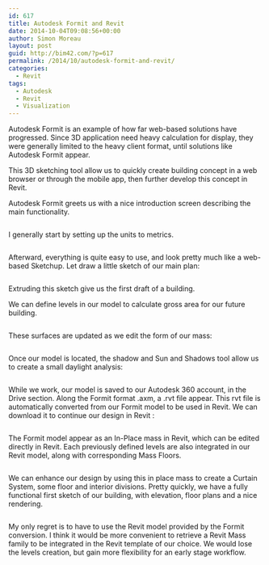 ```yaml
---
id: 617
title: Autodesk Formit and Revit
date: 2014-10-04T09:08:56+00:00
author: Simon Moreau
layout: post
guid: http://bim42.com/?p=617
permalink: /2014/10/autodesk-formit-and-revit/
categories:
  - Revit
tags:
  - Autodesk
  - Revit
  - Visualization
---
```

Autodesk Formit is an example of how far web-based solutions have progressed. Since 3D application need heavy calculation for display, they were generally limited to the heavy client format, until solutions like Autodesk Formit appear.

This 3D sketching tool allow us to quickly create building concept in a web browser or through the mobile app, then further develop this concept in Revit.

Autodesk Formit greets us with a nice introduction screen describing the main functionality.

![<img class="aligncenter size-full wp-image-628" src="http://bim42.com/wp-content/uploads/2014/10/ScreenClip.png" alt="ScreenClip" width="818" height="572" srcset="https://bim42.com/wp-content/uploads/2014/10/ScreenClip.png 818w, https://bim42.com/wp-content/uploads/2014/10/ScreenClip-300x209.png 300w, https://bim42.com/wp-content/uploads/2014/10/ScreenClip-429x300.png 429w" sizes="(max-width: 818px) 100vw, 818px" />](http://bim42.com/wp-content/uploads/2014/10/ScreenClip.png)

I generally start by setting up the units to metrics.

![<img class="aligncenter size-full wp-image-620" src="http://bim42.com/wp-content/uploads/2014/10/ScreenClip-1.png" alt="ScreenClip [1]" width="400" height="244" srcset="https://bim42.com/wp-content/uploads/2014/10/ScreenClip-1.png 400w, https://bim42.com/wp-content/uploads/2014/10/ScreenClip-1-300x183.png 300w" sizes="(max-width: 400px) 100vw, 400px" />](http://bim42.com/wp-content/uploads/2014/10/ScreenClip-1.png)

Afterward, everything is quite easy to use, and look pretty much like a web-based Sketchup. Let draw a little sketch of our main plan:

![<img class="aligncenter size-full wp-image-621" src="http://bim42.com/wp-content/uploads/2014/10/ScreenClip-2.png" alt="ScreenClip [2]" width="849" height="520" srcset="https://bim42.com/wp-content/uploads/2014/10/ScreenClip-2.png 849w, https://bim42.com/wp-content/uploads/2014/10/ScreenClip-2-300x183.png 300w, https://bim42.com/wp-content/uploads/2014/10/ScreenClip-2-489x300.png 489w" sizes="(max-width: 849px) 100vw, 849px" />](http://bim42.com/wp-content/uploads/2014/10/ScreenClip-2.png)

Extruding this sketch give us the first draft of a building.

We can define levels in our model to calculate gross area for our future building.

![<img class="aligncenter size-full wp-image-622" src="http://bim42.com/wp-content/uploads/2014/10/ScreenClip-3.png" alt="ScreenClip [3]" width="248" height="333" srcset="https://bim42.com/wp-content/uploads/2014/10/ScreenClip-3.png 248w, https://bim42.com/wp-content/uploads/2014/10/ScreenClip-3-223x300.png 223w" sizes="(max-width: 248px) 100vw, 248px" />](http://bim42.com/wp-content/uploads/2014/10/ScreenClip-3.png)

These surfaces are updated as we edit the form of our mass:

![<img class="aligncenter size-full wp-image-619" src="http://bim42.com/wp-content/uploads/2014/10/FloorArea.png" alt="FloorArea" width="800" height="260" srcset="https://bim42.com/wp-content/uploads/2014/10/FloorArea.png 800w, https://bim42.com/wp-content/uploads/2014/10/FloorArea-300x97.png 300w, https://bim42.com/wp-content/uploads/2014/10/FloorArea-500x162.png 500w" sizes="(max-width: 800px) 100vw, 800px" />](http://bim42.com/wp-content/uploads/2014/10/FloorArea.png)

Once our model is located, the shadow and Sun and Shadows tool allow us to create a small daylight analysis:

![<img class="aligncenter size-full wp-image-618" src="http://bim42.com/wp-content/uploads/2014/10/DaylightAnalysis.png" alt="DaylightAnalysis" width="800" height="364" srcset="https://bim42.com/wp-content/uploads/2014/10/DaylightAnalysis.png 800w, https://bim42.com/wp-content/uploads/2014/10/DaylightAnalysis-300x136.png 300w, https://bim42.com/wp-content/uploads/2014/10/DaylightAnalysis-500x227.png 500w" sizes="(max-width: 800px) 100vw, 800px" />](http://bim42.com/wp-content/uploads/2014/10/DaylightAnalysis.png)

While we work, our model is saved to our Autodesk 360 account, in the Drive section. Along the Formit format .axm, a .rvt file appear. This rvt file is automatically converted from our Formit model to be used in Revit. We can download it to continue our design in Revit :

![<img class="aligncenter size-full wp-image-625" src="http://bim42.com/wp-content/uploads/2014/10/ScreenClip-9.png" alt="ScreenClip [9]" width="1067" height="544" srcset="https://bim42.com/wp-content/uploads/2014/10/ScreenClip-9.png 1067w, https://bim42.com/wp-content/uploads/2014/10/ScreenClip-9-300x152.png 300w, https://bim42.com/wp-content/uploads/2014/10/ScreenClip-9-1024x522.png 1024w, https://bim42.com/wp-content/uploads/2014/10/ScreenClip-9-500x254.png 500w" sizes="(max-width: 1067px) 100vw, 1067px" />](http://bim42.com/wp-content/uploads/2014/10/ScreenClip-9.png)

The Formit model appear as an In-Place mass in Revit, which can be edited directly in Revit. Each previously defined levels are also integrated in our Revit model, along with corresponding Mass Floors.

![<img class="aligncenter size-full wp-image-626" src="http://bim42.com/wp-content/uploads/2014/10/ScreenClip-10.png" alt="ScreenClip [10]" width="449" height="326" srcset="https://bim42.com/wp-content/uploads/2014/10/ScreenClip-10.png 449w, https://bim42.com/wp-content/uploads/2014/10/ScreenClip-10-300x217.png 300w, https://bim42.com/wp-content/uploads/2014/10/ScreenClip-10-413x300.png 413w" sizes="(max-width: 449px) 100vw, 449px" />](http://bim42.com/wp-content/uploads/2014/10/ScreenClip-10.png)

We can enhance our design by using this in place mass to create a Curtain System, some floor and interior divisions. Pretty quickly, we have a fully functional first sketch of our building, with elevation, floor plans and a nice rendering.

![<img class="aligncenter size-full wp-image-627" src="http://bim42.com/wp-content/uploads/2014/10/ScreenClip-11.png" alt="ScreenClip [11]" width="830" height="530" srcset="https://bim42.com/wp-content/uploads/2014/10/ScreenClip-11.png 830w, https://bim42.com/wp-content/uploads/2014/10/ScreenClip-11-300x191.png 300w, https://bim42.com/wp-content/uploads/2014/10/ScreenClip-11-469x300.png 469w" sizes="(max-width: 830px) 100vw, 830px" />](http://bim42.com/wp-content/uploads/2014/10/ScreenClip-11.png)

My only regret is to have to use the Revit model provided by the Formit conversion. I think it would be more convenient to retrieve a Revit Mass family to be integrated in the Revit template of our choice. We would lose the levels creation, but gain more flexibility for an early stage workflow.